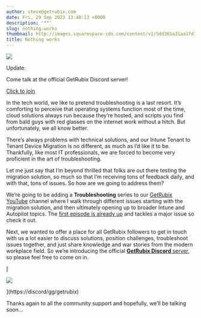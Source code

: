 ```yaml
---
author: steve@getrubix.com
date: Fri, 29 Sep 2023 13:40:13 +0000
description: '""'
slug: nothing-works
thumbnail: http://images.squarespace-cdn.com/content/v1/5dd365a31aa1fd743bc30b8e/1695994682149-FBAQ4X1B5L8GFDZL6DI7/image-asset.jpeg/img.jpg
title: Nothing works
---
```


![](https://getrubixsitecms.blob.core.windows.net/public-assets/content/v1/5dd365a31aa1fd743bc30b8e/29c39dd9-ff43-4bce-984f-a9c971efe2c0/Discord-logo.png)

Update:

Come talk at the official GetRubix Discord server!

[Click to join](https://discord.gg/getrubix)

In the tech world, we like to pretend troubleshooting is a last resort. It’s comforting to perceive that operating systems function most of the time, cloud solutions always run because they’re hosted, and scripts you find from bald guys with red glasses on the internet work without a hitch. But unfortunately, we all know better.

There’s always problems with technical solutions, and our Intune Tenant to Tenant Device Migration is no different, as much as I’d like it to be. Thankfully, like most IT professionals, we are forced to become very proficient in the art of troubleshooting.

Let me just say that I’m beyond thrilled that folks are out there testing the migration solution, so much so that I’m receiving tons of feedback daily, and with that, tons of issues. So how are we going to address them?

We’re going to be adding a **Troubleshooting** series to our [GetRubix YouTube](https://www.youtube.com/@getrubix9986) channel where I walk through different issues starting with the migration solution, and then ultimately opening up to broader Intune and Autopilot topics. The [first episode is already up](https://www.youtube.com/watch?v=27mbZPUb6Fc) and tackles a major issue so check it out.

Next, we wanted to offer a place for all GetRubix followers to get in touch with us a lot easier to discuss solutions, position challenges, troubleshoot issues together, and just share knowledge and war stories from the modern workplace field. So we’re introducing the official [**GetRubix Discord** server](https://discord.gg/getrubix), so please feel free to come on in.

[

![](https://getrubixsitecms.blob.core.windows.net/public-assets/content/v1/5dd365a31aa1fd743bc30b8e/f6cd81fc-bc4d-49b9-a5cf-a69845a0806d/LOGO-ORNG+Alt.jpeg)



](https://discord/gg/getrubix)

Thanks again to all the community support and hopefully, we’ll be talking soon…
